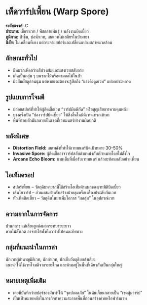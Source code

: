 # เห็ดวาร์ปเพี้ยน (Warp Spore)

**ระดับแรงค์:** C  
**ประเภท:** เชื้อราเวท / พืชกลายพันธุ์ / พลังงานบิดเบี้ยว  
**ภูมิภาค:** ป่าชื้น, บ่อน้ำเวท, เขตเวทไม่เสถียรในป่ามายา  
**นิสัย:** ไม่เคลื่อนที่เอง แต่กระจายสปอร์และเปลี่ยนแปลงสภาพแวดล้อม

## ลักษณะทั่วไป
- มีหมวกเห็ดกว้างสีม่วงเข้มและแสงเวทสลับลาย  
- เกิดเป็นกลุ่ม ๆ บนซากไม้หรือตามตอไม้ในป่า  
- ผิวสัมผัสดูอ่อนนุ่ม แต่หากแตะต้องจะรู้สึกถึง “แรงดึงดูดเวท” แปลกประหลาด

## รูปแบบการโจมตี
- ปล่อยสปอร์ที่ทำให้ผู้ติดเชื้อเวท “วาร์ปผิดพิกัด” หรือสูญเสียการควบคุมพลัง  
- บางครั้งเปิด “ช่องวาร์ปบิดเบี้ยว” ให้สิ่งอื่นในมิติเวทแทรกเข้ามา  
- พื้นที่รอบตัวมันกลายเป็นเขตที่เวทมนตร์ทำงานผิดปกติ

## พลังพิเศษ
- **Distortion Field:** เขตพลังที่ทำให้เวทมนตร์ผิดเป้าหมาย 30–50%  
- **Invasive Spore:** ผู้ติดเชื้ออาจวาร์ปสลับตำแหน่งกับเป้าหมายโดยไม่ตั้งใจ  
- **Arcane Echo Bloom:** บานเต็มที่เมื่อรับเวทมนตร์ แล้วสะท้อนกลับอย่างเพี้ยน

## ไอเท็มดรอป
- สปอร์เพี้ยน – วัตถุดิบหายากที่ใช้สร้างไอเท็มต้านผลของเวทมิติบิดเบี้ยว  
- เส้นใยวาร์ป – ส่วนผสมสำหรับสร้างผ้าคลุมหรือเครื่องประดับกันเวท  
- หัวเห็ดบิดเบี้ยว – วัตถุดิบในยาเพิ่มโอกาส “ผลสุ่ม” ในอุปกรณ์เวท

## ความยากในการจัดการ
ปานกลาง แต่เสี่ยงสูงต่อผลกระทบระยะยาว  
หากไม่สังเกต อาจทำให้ทั้งทีมวาร์ปไปคนละทิศทาง

## กลุ่มที่แนะนำในการล่า
นักเวทผู้ชำนาญมิติเวท, นักล่าเวท, นักเก็บวัตถุดิบกล้าเสี่ยง  
แนะนำให้ใช้เวทโจมตีจากระยะไกล และห้ามอยู่ในพื้นที่เดียวกันเป็นกลุ่มใหญ่

## หมายเหตุเพิ่มเติม
- เคยมีบันทึกว่าสปอร์ของมันทำให้ “จุดปลอดภัย” ในดันเจี้ยนกลายเป็น “เขตสุ่มวาร์ป”  
- เป็นเป้าหมายหลักในภารกิจทำความสะอาดพื้นที่ก่อนสร้างค่ายหรือฟาร์มเวท
